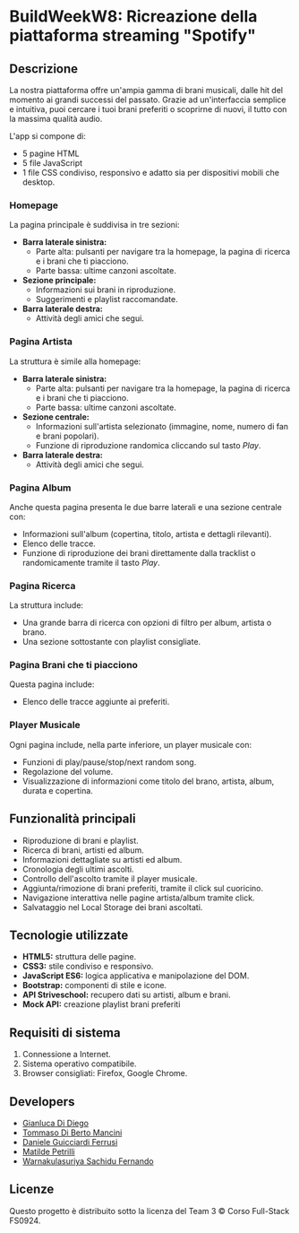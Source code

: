 # BuildWeekW8: Ricreazione della piattaforma streaming "Spotify"

## Descrizione

La nostra piattaforma offre un'ampia gamma di brani musicali, dalle hit del momento ai grandi successi del passato. Grazie ad un'interfaccia semplice e intuitiva, puoi cercare i tuoi brani preferiti o scoprirne di nuovi, il tutto con la massima qualità audio.

L'app si compone di:
- 5 pagine HTML
- 5 file JavaScript
- 1 file CSS condiviso, responsivo e adatto sia per dispositivi mobili che desktop.

### **Homepage**
La pagina principale è suddivisa in tre sezioni:
- **Barra laterale sinistra:**
  - Parte alta: pulsanti per navigare tra la homepage, la pagina di ricerca e i brani che ti piacciono.
  - Parte bassa: ultime canzoni ascoltate.
- **Sezione principale:**
  - Informazioni sui brani in riproduzione.
  - Suggerimenti e playlist raccomandate.
- **Barra laterale destra:**
  - Attività degli amici che segui.

### **Pagina Artista**
La struttura è simile alla homepage:
- **Barra laterale sinistra:**
  - Parte alta: pulsanti per navigare tra la homepage, la pagina di ricerca e i brani che ti piacciono.
  - Parte bassa: ultime canzoni ascoltate.
- **Sezione centrale:**
  - Informazioni sull'artista selezionato (immagine, nome, numero di fan e brani popolari).
  - Funzione di riproduzione randomica cliccando sul tasto *Play*.
- **Barra laterale destra:**
  - Attività degli amici che segui.

### **Pagina Album**
Anche questa pagina presenta le due barre laterali e una sezione centrale con:
- Informazioni sull'album (copertina, titolo, artista e dettagli rilevanti).
- Elenco delle tracce.
- Funzione di riproduzione dei brani direttamente dalla tracklist o randomicamente tramite il tasto *Play*.

### **Pagina Ricerca**
La struttura include:
- Una grande barra di ricerca con opzioni di filtro per album, artista o brano.
- Una sezione sottostante con playlist consigliate.

### **Pagina Brani che ti piacciono**
Questa pagina include:
- Elenco delle tracce aggiunte ai preferiti.

### **Player Musicale**
Ogni pagina include, nella parte inferiore, un player musicale con:
- Funzioni di play/pause/stop/next random song.
- Regolazione del volume.
- Visualizzazione di informazioni come titolo del brano, artista, album, durata e copertina.

## Funzionalità principali
- Riproduzione di brani e playlist.
- Ricerca di brani, artisti ed album.
- Informazioni dettagliate su artisti ed album.
- Cronologia degli ultimi ascolti.
- Controllo dell'ascolto tramite il player musicale.
- Aggiunta/rimozione di brani preferiti, tramite il click sul cuoricino.
- Navigazione interattiva nelle pagine artista/album tramite click.
- Salvataggio nel Local Storage dei brani ascoltati.

## Tecnologie utilizzate

- **HTML5:** struttura delle pagine.
- **CSS3:** stile condiviso e responsivo.
- **JavaScript ES6:** logica applicativa e manipolazione del DOM.
- **Bootstrap:** componenti di stile e icone.
- **API Striveschool:** recupero dati su artisti, album e brani.
- **Mock API:** creazione playlist brani preferiti

## Requisiti di sistema

1. Connessione a Internet.
2. Sistema operativo compatibile.
3. Browser consigliati: Firefox, Google Chrome.

## Developers

- [Gianluca Di Diego](https://github.com/Gianlu201)
- [Tommaso Di Berto Mancini](https://github.com/Tommasodibertomancini)
- [Daniele Guicciardi Ferrusi](https://github.com/DanieleGuicciardi)
- [Matilde Petrilli](https://github.com/matildepetrilli)
- [Warnakulasuriya Sachidu Fernando](https://github.com/Sachidu-2001)

## Licenze

Questo progetto è distribuito sotto la licenza del Team 3 &copy; Corso Full-Stack FS0924.

